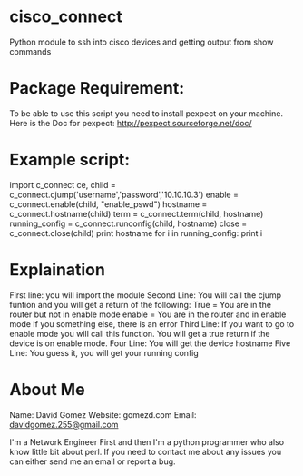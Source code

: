 cisco_connect
=============

Python module to ssh into cisco devices and getting output from show commands

Package Requirement:
====================

To be able to use this script you need to install pexpect on your machine.
Here is the Doc for pexpect:
http://pexpect.sourceforge.net/doc/


Example script:
===============

import c_connect
ce, child = c_connect.cjump('username','password','10.10.10.3')
enable = c_connect.enable(child, "enable_pswd")
hostname = c_connect.hostname(child)
term = c_connect.term(child, hostname)
running_config = c_connect.runconfig(child, hostname)
close = c_connect.close(child)
print hostname
for i in running_config:
	print i


Explaination
=============
First line: you will import the module
Second Line: You will call the cjump funtion and you will get a return of the following:
	True = You are in the router but not in enable mode
	enable = You are in the router and in enable mode
	If you something else, there is an error 
Third Line: If you want to go to enable mode you will call this function. You will get a true return if the device is on enable mode.
Four Line: You will get the device hostname
Five Line: You guess it, you will get your running config

About Me
=========
Name: David Gomez
Website: gomezd.com
Email: davidgomez.255@gmail.com

I'm a Network Engineer First and then I'm a python programmer who also know little bit about perl. If you need to contact me about any issues you can either send me an email or report a bug. 